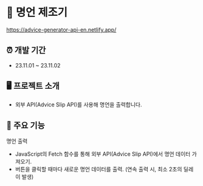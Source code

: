 # 📝 명언 제조기
https://advice-generator-api-en.netlify.app/

## ⏰ 개발 기간
- 23.11.01 ~ 23.11.02
  
## 🖥️ 프로젝트 소개
- 외부 API(Advice Slip API)를 사용해 명언을 출력합니다.

## 📌 주요 기능
명언 출력
- JavaScript의 Fetch 함수를 통해 외부 API(Advice Slip API)에서 명언 데이터 가져오기.
- 버튼을 클릭할 때마다 새로운 명언 데이터를 출력. (연속 출력 시, 최소 2초의 딜레이 발생)

